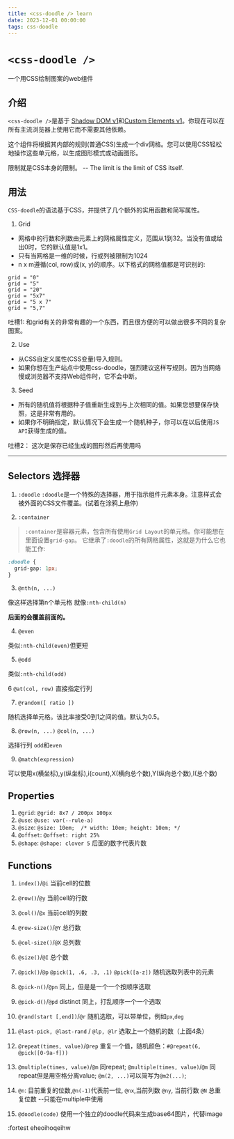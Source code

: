 ```yaml
---
title: <css-doodle /> learn
date: 2023-12-01 00:00:00
tags: css-doodle
---
```


# `<css-doodle />`

一个用CSS绘制图案的web组件

## 介绍

`<css-doodle />`是基于 [Shadow DOM v1](https://developers.google.com/web/fundamentals/web-components/shadowdom)和[Custom Elements v1](https://html.spec.whatwg.org/multipage/scripting.html#custom-elements)。你现在可以在所有主流浏览器上使用它而不需要其他依赖。

这个组件将根据其内部的规则(普通CSS)生成一个div网格。您可以使用CSS轻松地操作这些单元格，以生成图形模式或动画图形。

限制就是CSS本身的限制。
-- The limit is the limit of CSS itself.

## 用法

`CSS-doodle`的语法基于CSS，并提供了几个额外的实用函数和简写属性。

1. Grid

- 网格中的行数和列数由元素上的网格属性定义，范围从1到32。当没有值或给出0时，它的默认值是1x1。
- 只有当网格是一维的时候，行或列被限制为1024
- n x m遵循(col, row)或(x, y)的顺序。以下格式的网格值都是可识别的:

```text
grid = "0"
grid = "5"
grid = "20"
grid = "5x7"
grid = "5 x 7"
grid = "5,7"
```

吐槽1: 和grid有关的非常有趣的一个东西，而且很方便的可以做出很多不同的复杂图案。

2. Use

- 从CSS自定义属性(CSS变量)导入规则。
- 如果你想在生产站点中使用css-doodle，强烈建议这样写规则。因为当网络慢或浏览器不支持Web组件时，它不会中断。

3. Seed

- 所有的随机值将根据种子值重新生成到与上次相同的值。如果您想要保存快照，这是非常有用的。
- 如果你不明确指定，默认情况下会生成一个随机种子，你可以在以后使用`JS API`获得生成的值。

吐槽2： 这次是保存已经生成的图形然后再使用吗

---

## Selectors 选择器

1. `:doodle`
`:doodle`是一个特殊的选择器，用于指示组件元素本身。注意样式会被外面的CSS文件覆盖。(试着在涂鸦上悬停)

2. `:container`

  >`:container`是容器元素，包含所有使用`Grid Layout`的单元格。你可能想在里面设置`grid-gap`。
  它继承了`:doodle`的所有网格属性，这就是为什么它也能工作:

  ```css
  :doodle {
    grid-gap: 1px;
  }
  ```

3. `@nth(n, ...)`

  像这样选择第n个单元格  就像`:nth-child(n)`

  __后面的会覆盖前面的。__

4. `@even`

  类似`:nth-child(even)`但更短

5. `@odd`
  
  类似`:nth-child(odd)`

6 `@at(col, row)`
  直接指定行列

7. `@random([ ratio ])`

  随机选择单元格。该比率接受0到1之间的值。默认为0.5。

8. `@row(n, ...)` `@col(n, ...)`

  选择行列 `odd`和`even`

9. `@match(expression)`
  
  可以使用x(横坐标),y(纵坐标),i(count),X(横向总个数),Y(纵向总个数),I(总个数)

## Properties

1. `@grid`: `@grid: 8x7 / 200px 100px`
2. `@use`: `@use: var(--rule-a)`
3. `@size`: `@size: 10em;  /* width: 10em; height: 10em; */`
4. `@offset`: `@offset: right 25%`
5. `@shape`: `@shape: clover 5` 后面的数字代表片数

## Functions

1. `index()`/`@i` 当前cell的位数
2. `@row()`/`@y` 当前cell的行数
3. `@col()`/`@x` 当前cell的列数
4. `@row-size()`/`@Y` 总行数
5. `@col-size()`/`@X` 总列数
6. `@size()`/`@I` 总个数
7. `@pick()`/`@p`    `@pick(1, .6, .3, .1)` `@pick([a-z])`  随机选取列表中的元素
8. `@pick-n()`/`@pn`   同上，但是是一个一个按顺序选取
9. `@pick-d()`/`@pd`   distinct  同上，打乱顺序一个一个选取
10. `@rand(start [,end])`/`@r`  随机选取，可以带单位，例如`px`,`deg`
11. `@last-pick, @last-rand` / `@lp, @lr` 选取上一个随机的数（上面4条）
12. `@repeat(times, value)`/`@rep` 重复一个值，随机颜色：`#@repeat(6, @pick([0-9a-f]))`
13. `@multiple(times, value)`/`@m` 同repeat;
`@multiple(times, value)`/`@m` 同repeat但是用空格分离value;
`@m(2, ...)`可以简写为`@m2(...)`;
14. `@n`: 目前重复的位数,`@n(-1)`代表前一位,
`@nx`,当前列数
`@ny`, 当前行数
`@N` 总重复位数
 --只能在multiple中使用

15. `@doodle(code)`
使用一个独立的doodle代码来生成base64图片，代替image


:fortest eheoihoqeihw